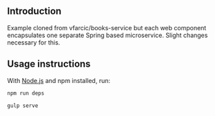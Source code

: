 Introduction
------------
Example cloned from vfarcic/books-service but each web component encapsulates one separate Spring based microservice. Slight changes necessary for this.

Usage instructions
------------------

With [Node.js](http://nodejs.org) and npm installed, run:

```bash
npm run deps
```

```sh
gulp serve
```
